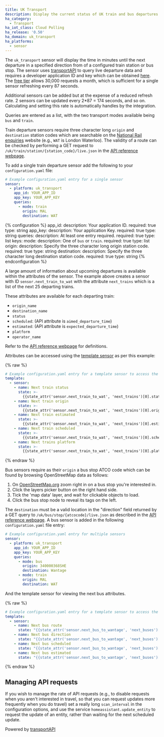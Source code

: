 ```yaml
---
title: UK Transport
description: Display the current status of UK train and bus departures.
ha_category:
  - Transport
ha_iot_class: Cloud Polling
ha_release: '0.50'
ha_domain: uk_transport
ha_platforms:
  - sensor
---
```


The `uk_transport` sensor will display the time in minutes until the next departure in a specified direction from of a configured train station or bus stop. The sensor uses [transportAPI](https://www.transportapi.com/) to query live departure data and requires a developer application ID and key which can be obtained [here](https://developer.transportapi.com/). The [free tier](https://www.transportapi.com/benefits/) allows 30,000 requests a month, which is sufficient for a single sensor refreshing every 87 seconds.

<div class='note warning'>

Additional sensors can be added but at the expense of a reduced refresh rate. 2 sensors can be updated every 2*87 = 174 seconds, and so on. Calculating and setting this rate is automatically handles by the integration.

</div>

Queries are entered as a list, with the two transport modes available being `bus` and `train`.

Train departure sensors require three character long `origin` and `destination` station codes which are searchable on the [National Rail enquiries](https://www.nationalrail.co.uk/times_fares/ldb.aspx) website (e.g., `WAT` is London Waterloo). The validity of a route can be checked by performing a GET request to `/uk/train/station/{station_code}/live.json` in the [API reference webpage](https://developer.transportapi.com/docs?raml=https://transportapi.com/v3/raml/transportapi.raml#request_uk_train_station_station_code_live_json).

To add a single train departure sensor add the following to your `configuration.yaml` file:

```yaml
# Example configuration.yaml entry for a single sensor
sensor:
  - platform: uk_transport
    app_id: YOUR_APP_ID
    app_key: YOUR_APP_KEY
    queries:
      - mode: train
        origin: MAL
        destination: WAT
```

{% configuration %}
app_id:
  description: Your application ID.
  required: true
  type: string
app_key:
  description: Your application Key.
  required: true
  type: string
queries:
  description: At least one entry required.
  required: true
  type: list
  keys:
    mode:
      description: One of `bus` or `train`.
      required: true
      type: list
    origin:
      description: Specify the three character long origin station code.
      required: true
      type: string
    destination:
      description: Specify the three character long destination station code.
      required: true
      type: string
{% endconfiguration %}

A large amount of information about upcoming departures is available within the attributes of the sensor. The example above creates a sensor with ID `sensor.next_train_to_wat` with the attribute `next_trains` which is a list of the next 25 departing trains.

These attributes are available for each departing train:

- `origin_name`
- `destination_name`
- `status`
- `scheduled`: (API attribute is `aimed_departure_time`)
- `estimated`: (API attribute is `expected_departure_time`)
- `platform`
- `operator_name`

Refer to the [API reference webpage](https://developer.transportapi.com/docs?raml=https://transportapi.com/v3/raml/transportapi.raml##request_uk_train_station_station_code_live_json) for definitions.

Attributes can be accessed using the [template sensor](/integrations/template) as per this example:

{% raw %}

```yaml
# Example configuration.yaml entry for a template sensor to access the attributes of the next departing train.
template:
  - sensor:
    - name: Next train status
      state: >- 
        {{state_attr('sensor.next_train_to_wat', 'next_trains')[0].status}}
    - name: Next train origin
      state: >-
        {{state_attr('sensor.next_train_to_wat', 'next_trains')[0].origin_name}}
    - name: Next train estimated
      state: >- 
        {{state_attr('sensor.next_train_to_wat', 'next_trains')[0].estimated}}
    - name: Next train scheduled
      state: >-
        {{state_attr('sensor.next_train_to_wat', 'next_trains')[0].scheduled}}
    - name: Next trains platform
      state: >-
        {{state_attr('sensor.next_train_to_wat', 'next_trains')[0].platform}}
```

{% endraw %}

Bus sensors require as their `origin` a bus stop ATCO code which can be found by browsing OpenStreetMap data as
follows:

1. On [OpenStreetMap.org](https://www.openstreetmap.org/) zoom right in on a bus stop you're interested in.
2. Click the layers picker button on the right hand side.
3. Tick the 'map data' layer, and wait for clickable objects to load.
4. Click the bus stop node to reveal its tags on the left.

The `destination` must be a valid location in the "direction" field returned by a GET query to `/uk/bus/stop/{atcocode}/live.json` as described in the [API reference webpage](https://developer.transportapi.com/docs?raml=https://transportapi.com/v3/raml/transportapi.raml##bus_information). A bus sensor is added in the following `configuration.yaml` file entry:

```yaml
# Example configuration.yaml entry for multiple sensors
sensor:
  - platform: uk_transport
    app_id: YOUR_APP_ID
    app_key: YOUR_APP_KEY
    queries:
      - mode: bus
        origin: 340000368SHE
        destination: Wantage
      - mode: train
        origin: MAL
        destination: WAT
```

And the template sensor for viewing the next bus attributes.

{% raw %}

```yaml
# Example configuration.yaml entry for a template sensor to access the attributes of the next departing bus.
template:
  - sensor:
    - name: Next bus route
      state: "{{state_attr('sensor.next_bus_to_wantage', 'next_buses')[0].route}}"
    - name: Next bus direction
      state: "{{state_attr('sensor.next_bus_to_wantage', 'next_buses')[0].direction}}"
    - name: Next bus scheduled
      state: "{{state_attr('sensor.next_bus_to_wantage', 'next_buses')[0].scheduled}}"
    - name: Next bus estimated
      state: "{{state_attr('sensor.next_bus_to_wantage', 'next_buses')[0].estimated}}"
```

{% endraw %}

## Managing API requests

If you wish to manage the rate of API requests (e.g., to disable requests when you aren't interested in travel, so that you can request updates more frequently when you do travel) set a really long `scan_interval` in the configuration options, and use the service `homeassistant.update_entity` to request the update of an entity, rather than waiting for the next scheduled update.

Powered by [transportAPI](https://www.transportapi.com/)
